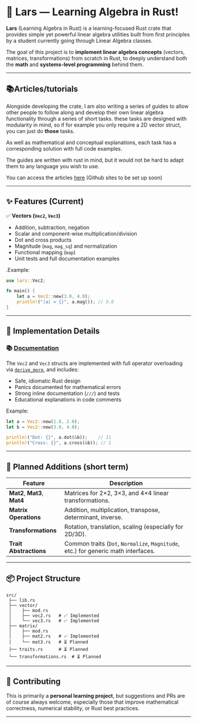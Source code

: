 # 🧮 Lars — Learning Algebra in Rust!

**Lars** (Learning Algebra in Rust) is a learning-focused Rust crate that provides simple yet powerful linear algebra utilities built from first principles by a student currently going through Linear Algebra classes.

The goal of this project is to **implement linear algebra concepts** (vectors, matrices, transformations) from scratch in Rust, to deeply understand both the **math** and **systems-level programming** behind them.

--- 
## 📚Articles/tutorials
Alongside developing the crate, I am also writing a series of guides to allow other people to follow along and develop their own linear algebra functionality through a series of short tasks. these tasks are designed with modularity in mind, so if for example you only require a 2D vector struct, you can just do **those** tasks.

As well as mathematical and conceptual explanations, each task has a corresponding solution with full code examples.

The guides are written with rust in mind, but it would not be hard to adapt them to any language you wish to use.

You can access the articles [here](https://docsify-this.net/?basePath=https://raw.githubusercontent.com/JCooper-Bit/lars/master/guides&homepage=vec2_guide.md&toc=true#/) (Github sites to be set up soon)

---

## ✨ Features (Current)

✅ **Vectors (`Vec2`, `Vec3`)**
- Addition, subtraction, negation
- Scalar and component-wise multiplication/division
- Dot and cross products
- Magnitude (`mag`, `mag_sq`) and normalization
- Functional mapping (`map`)
- Unit tests and full documentation examples

.Example:
```rust
use lars::Vec2;

fn main() {
    let a = Vec2::new(3.0, 4.0);
    println!("|a| = {}", a.mag()); // 5.0
}
```


---

## 🔧 Implementation Details

### 📚 [Documentation](https://jcooper-bit.github.io/lars/lars)

The `Vec2` and `Vec3` structs are implemented with full operator overloading via [`derive_more`](https://crates.io/crates/derive_more), and includes:
- Safe, idiomatic Rust design
- Panics documented for mathematical errors
- Strong inline documentation (`///`) and tests
- Educational explanations in code comments

Example:
```rust
let a = Vec2::new(1.0, 2.0);
let b = Vec2::new(3.0, 4.0);

println!("Dot: {}", a.dot(&b));    // 11
println!("Cross: {}", a.cross(&b)); // 1
```

---

## 🧱 Planned Additions (short term)


| Feature | Description |
|----------|--------------|
| **Mat2**, **Mat3**, **Mat4** | Matrices for 2×2, 3×3, and 4×4 linear transformations. |
| **Matrix Operations** | Addition, multiplication, transpose, determinant, inverse. |
| **Transformations** | Rotation, translation, scaling (especially for 2D/3D). |
| **Trait Abstractions** | Common traits (`Dot`, `Normalize`, `Magnitude`, etc.) for generic math interfaces. |

---


## 📦 Project Structure

```
src/
 ├── lib.rs
 ├── vector/
 │    ├── mod.rs
 │    ├── vec2.rs   # ✅ Implemented
 │    └── vec3.rs   # ✅ Implemented
 ├── matrix/
 │    ├── mod.rs
 │    ├── mat2.rs   # ✅ Implemented
 │    └── mat3.rs   # ⏳ Planned
 ├── traits.rs      # ⏳ Planned
 └── transformations.rs  # ⏳ Planned
```

---

## 🤝 Contributing

This is primarily a **personal learning project**, but suggestions and PRs are of course always welcome,  especially those that improve mathematical correctness, numerical stability, or Rust best practices.

---
